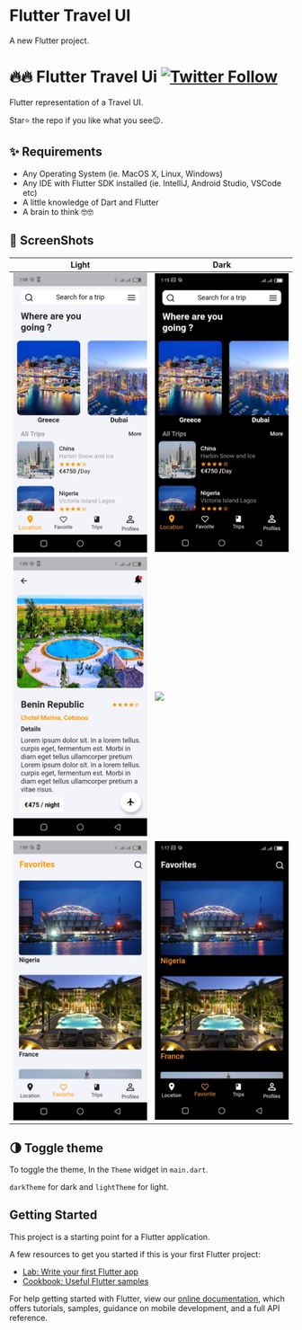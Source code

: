 # Flutter Travel UI

A new Flutter project.


# 🔥🔥 Flutter Travel Ui [![Twitter Follow](https://img.shields.io/twitter/follow/CharlyKeleb.svg?style=social)](https://twitter.com/CharlyKeleb)
Flutter representation of a Travel UI.

Star⭐ the repo if you like what you see😉.


## ✨ Requirements
* Any Operating System (ie. MacOS X, Linux, Windows)
* Any IDE with Flutter SDK installed (ie. IntelliJ, Android Studio, VSCode etc)
* A little knowledge of Dart and Flutter
* A brain to think 🤓🤓


## 📸 ScreenShots


| Light| Dark|
|------|-------|
|<img src="ss/flutter_08.png" width="400">|<img src="ss/img6.jpg" width="400">|
|<img src="ss/flutter_09.png" width="400">|<img src="ss/img1.jpgg" width="400">|
|<img src="ss/flutter_10.png" width="400">|<img src="ss/img5.jpg" width="400">|



## 🌗 Toggle theme
To toggle the theme, In the `Theme` widget in `main.dart`.

`darkTheme` for dark and `lightTheme` for light.


## Getting Started

This project is a starting point for a Flutter application.

A few resources to get you started if this is your first Flutter project:

- [Lab: Write your first Flutter app](https://flutter.dev/docs/get-started/codelab)
- [Cookbook: Useful Flutter samples](https://flutter.dev/docs/cookbook)

For help getting started with Flutter, view our
[online documentation](https://flutter.dev/docs), which offers tutorials,
samples, guidance on mobile development, and a full API reference.
